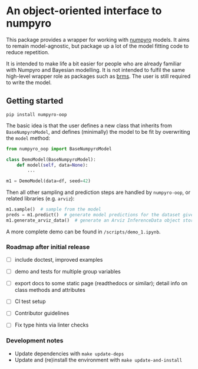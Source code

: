 # An object-oriented interface to numpyro

This package provides a wrapper for working with [numpyro](https://num.pyro.ai/) models.
It aims to remain model-agnostic, but package up a lot of the model fitting code to reduce repetition.

It is intended to make life a bit easier for people who are already familiar with Numpyro and Bayesian modelling.
It is not intended to fulfil the same high-level wrapper role as packages such as [brms](https://paul-buerkner.github.io/brms/).
The user is still required to write the model.

## Getting started

```
pip install numpyro-oop
```

The basic idea is that the user defines a new class that inherits from `BaseNumpyroModel`, 
and defines (minimally) the model to be fit by overwriting the `model` method:

```python
from numpyro_oop import BaseNumpyroModel

class DemoModel(BaseNumpyroModel):
    def model(self, data=None):
        ...

m1 = DemoModel(data=df, seed=42)
```

Then all other sampling and prediction steps are handled by `numpyro-oop`, or related libraries (e.g. `arviz`):

```python
m1.sample()  # sample from the model
preds = m1.predict()  # generate model predictions for the dataset given at initialization, or pass a new dataset
m1.generate_arviz_data()  # generate an Arviz InferenceData object stored in self.arviz_data
```

A more complete demo can be found in `/scripts/demo_1.ipynb`.

### Roadmap after initial release

- [ ] include doctest, improved examples
- [ ] demo and tests for multiple group variables
- [ ] export docs to some static page (readthedocs or similar); detail info on class methods and attributes
- [ ] CI test setup
- [ ] Contributor guidelines
- [ ] Fix type hints via linter checks


### Development notes

- Update dependencies with `make update-deps`
- Update and (re)install the environment with `make update-and-install`



